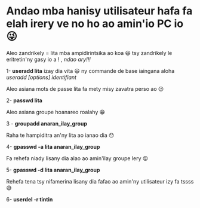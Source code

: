 
# Andao mba hanisy utilisateur hafa fa elah irery ve no ho ao amin'io PC io :stuck_out_tongue_winking_eye:

Aleo zandrikely = lita mba ampidirintsika ao koa :smiley: tsy zandrikely le eritretin'ny gasy io a ! , *ndao ary!!!*

1- **useradd lita** izay dia vita :smiley: ny commande de base iaingana aloha *useradd [options] identifiant*

Aleo asiana mots de passe lita fa mety misy zavatra perso ao :wink:

2- **passwd lita**

Aleo asiana groupe hoanareo roalahy :grin:

3 - **groupadd anaran_ilay_group**

Raha te hampiditra an'ny lita ao ianao dia :hushed: 

4- **gpasswd -a lita anaran_ilay_group**

Fa rehefa niady lisany dia alao ao amin'ilay groupe lery :rage: 

5- **gpasswd -d lita anaran_ilay_group**

Rehefa tena tsy nifamerina lisany dia fafao ao amin'ny utilisateur izy fa tssss :sweat_smile:

6- **userdel -r tintin**



